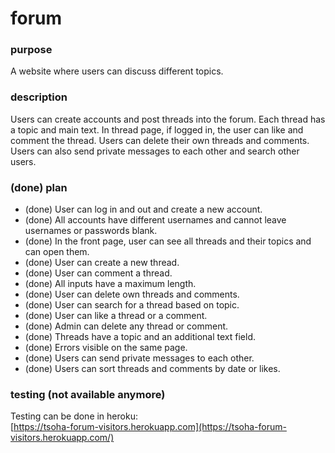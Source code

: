 # forum

### purpose
A website where users can discuss different topics.

### description
Users can create accounts and post threads into the forum. Each thread has a topic and main text. In thread page, if logged in, the user can like and comment the thread. Users can delete their own threads and comments. Users can also send private messages to each other and search other users. 

### (done) plan
- (done) User can log in and out and create a new account.  
- (done) All accounts have different usernames and cannot leave usernames or passwords blank.  
- (done) In the front page, user can see all threads and their topics and can open them.  
- (done) User can create a new thread.  
- (done) User can comment a thread.  
- (done) All inputs have a maximum length.  
- (done) User can delete own threads and comments.  
- (done) User can search for a thread based on topic.  
- (done) User can like a thread or a comment.  
- (done) Admin can delete any thread or comment.   
- (done) Threads have a topic and an additional text field.  
- (done) Errors visible on the same page.  
- (done) Users can send private messages to each other.  
- (done) Users can sort threads and comments by date or likes.  

### testing (not available anymore)
Testing can be done in heroku:  
[https://tsoha-forum-visitors.herokuapp.com](https://tsoha-forum-visitors.herokuapp.com/)
